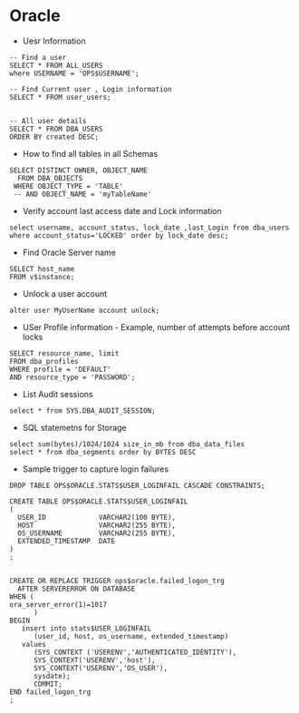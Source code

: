 Oracle
======


* Uesr Information
```
-- Find a user 
SELECT * FROM ALL_USERS
where USERNAME = 'OPS$USERNAME';

-- Find Current user , Login information
SELECT * FROM user_users;


-- All user details
SELECT * FROM DBA_USERS
ORDER BY created DESC;

```

* How to find all tables in all Schemas 
```
SELECT DISTINCT OWNER, OBJECT_NAME 
  FROM DBA_OBJECTS
 WHERE OBJECT_TYPE = 'TABLE'
 -- AND OBJECT_NAME = 'myTableName'
 ```

* Verify account last access date and Lock information
```
select username, account_status, lock_date ,last_Login from dba_users where account_status='LOCKED' order by lock_date desc;
```

* Find Oracle Server name
```
SELECT host_name
FROM v$instance;
```

* Unlock a user account
```
alter user MyUserName account unlock;
```

* USer Profile information - Example, number of attempts before account locks
```
SELECT resource_name, limit
FROM dba_profiles 
WHERE profile = 'DEFAULT'
AND resource_type = 'PASSWORD';
```

* List Audit sessions
```
select * from SYS.DBA_AUDIT_SESSION;
```


* SQL statemetns for Storage 
```
select sum(bytes)/1024/1024 size_in_mb from dba_data_files
select * from dba_segments order by BYTES DESC
```

* Sample trigger to capture login failures
```
DROP TABLE OPS$ORACLE.STATS$USER_LOGINFAIL CASCADE CONSTRAINTS;

CREATE TABLE OPS$ORACLE.STATS$USER_LOGINFAIL
(
  USER_ID             VARCHAR2(100 BYTE),
  HOST                VARCHAR2(255 BYTE),
  OS_USERNAME         VARCHAR2(255 BYTE),
  EXTENDED_TIMESTAMP  DATE
)
;


CREATE OR REPLACE TRIGGER ops$oracle.failed_logon_trg
  AFTER SERVERERROR ON DATABASE
WHEN (
ora_server_error(1)=1017
      )
BEGIN
   insert into stats$USER_LOGINFAIL
      (user_id, host, os_username, extended_timestamp)
   values
      (SYS_CONTEXT ('USERENV','AUTHENTICATED_IDENTITY'),
      SYS_CONTEXT('USERENV','host'),
      SYS_CONTEXT('USERENV','OS_USER'),
      sysdate);
      COMMIT;
END failed_logon_trg
;

```
